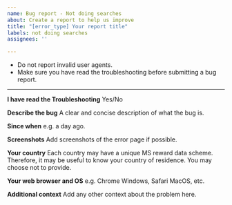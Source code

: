 ```yaml
---
name: Bug report - Not doing searches
about: Create a report to help us improve
title: "[error_type] Your report title"
labels: not doing searches
assignees: ''

---
```


- Do not report invalid user agents.
- Make sure you have read the troubleshooting before submitting a bug report.

----
**I have read the Troubleshooting**
Yes/No

**Describe the bug**
A clear and concise description of what the bug is.

**Since when**
e.g. a day ago.

**Screenshots**
Add screenshots of the error page if possible.

**Your country**
Each country may have a unique MS reward data scheme. Therefore, it may be useful to know your country of residence. You may choose not to provide.

**Your web browser and OS**
e.g. Chrome Windows, Safari MacOS, etc.

**Additional context**
Add any other context about the problem here.
